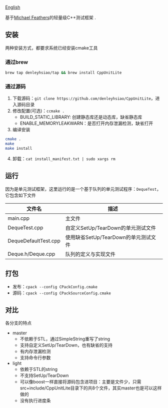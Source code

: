 [English](README.md)

基于[Michael Feathers](http://c2.com/cgi/wiki?CppUnitLite)的轻量级C++测试框架 .

## 安装
两种安装方式，都要求系统已经安装cmake工具
### 通过brew
```bash
brew tap denleyhsiao/tap && brew install CppUnitLite
```

### 通过源码
1. 下载源码：`git clone https://github.com/denleyhsiao/CppUnitLite`，进入源码目录
2. 修改配置(可选)：`ccmake .`
    - BUILD_STATIC_LIBRARY: 创建静态库还是动态库，缺省静态库
    - ENABLE_MEMORYLEAKWARN：是否打开内存泄漏检测，缺省打开
3. 编译安装
```bash
cmake .
make
make install
```
4. 卸载：`cat install_manifest.txt | sudo xargs rm`

## 运行
因为是单元测试框架，这里运行的是一个基于队列的单元测试程序：`DequeTest`，它包含如下文件

| 文件名 |描述 |
|---|---|
|main.cpp|主文件|
|DequeTest.cpp|自定义SetUp/TearDown的单元测试文件|
|DequeDefaultTest.cpp|使用缺省SetUp/TearDown的单元测试文件|
|Deque.h/Deque.cpp|队列的定义与实现文件|

## 打包
* 发布：`cpack --config CPackConfig.cmake`
* 源码：`cpack --config CPackSourceConfig.cmake`

## 对比
各分支的特点
* master
    - 不依赖于STL，通过SimpleString重写了string
    - 支持自定义SetUp/TearDown，也有缺省的支持
    - 有内存泄漏检测
    - 支持命令行参数
* light
    - 依赖于STL的string
    - 不支持SetUp/TearDown
    - 可以像boost一样直接将源码包含进项目：主要是文件少，只需src+include/CppUnitLite目录下的共8个文件，其实master也是可以这样做的
    - 没有执行进度条
